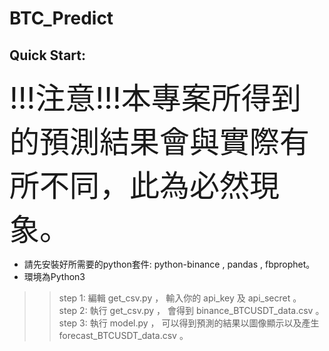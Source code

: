 # BTC_Predict #

## Quick Start: ##
<font color="" size=32>!!!注意!!!本專案所得到的預測結果會與實際有所不同，此為必然現象。</font>
* 請先安裝好所需要的python套件: python-binance , pandas , fbprophet。
* 環境為Python3

> > step 1: 編輯 get_csv.py ， 輸入你的 api_key 及 api_secret 。<br/>
> > step 2: 執行 get_csv.py ， 會得到 binance_BTCUSDT_data.csv 。 <br/>
> > step 3: 執行 model.py ， 可以得到預測的結果以圖像顯示以及產生 forecast_BTCUSDT_data.csv 。 <br/>

